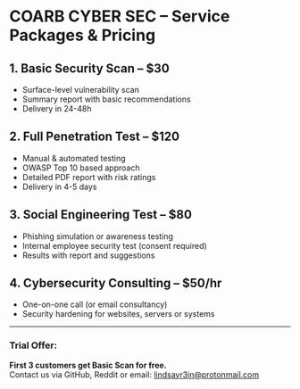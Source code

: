 # COARB CYBER SEC – Service Packages & Pricing

## 1. Basic Security Scan – $30
- Surface-level vulnerability scan
- Summary report with basic recommendations
- Delivery in 24-48h

## 2. Full Penetration Test – $120
- Manual & automated testing
- OWASP Top 10 based approach
- Detailed PDF report with risk ratings
- Delivery in 4-5 days

## 3. Social Engineering Test – $80
- Phishing simulation or awareness testing
- Internal employee security test (consent required)
- Results with report and suggestions

## 4. Cybersecurity Consulting – $50/hr
- One-on-one call (or email consultancy)
- Security hardening for websites, servers or systems

---

### Trial Offer:
**First 3 customers get Basic Scan for free.**  
Contact us via GitHub, Reddit or email: lindsayr3in@protonmail.com
